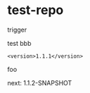 # test-repo

trigger

test
bbb

<!--{x-release-please-released-start-version}-->
```
<version>1.1.1</version>
```
<!--{x-release-please-released-end}-->

foo

next: 1.1.2-SNAPSHOT <!--{x-release-please-version}-->

